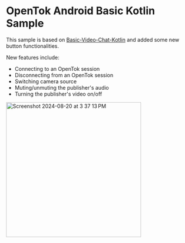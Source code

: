 OpenTok Android Basic Kotlin Sample
===========================

This sample is based on [Basic-Video-Chat-Kotlin](https://github.com/opentok/opentok-android-sdk-samples/tree/main/Basic-Video-Chat-Kotlin) and added some new button functionalities.

New features include:
* Connecting to an OpenTok session
* Disconnecting from an OpenTok session
* Switching camera source
* Muting/unmuting the publisher's audio
* Turning the publisher's video on/off

<img width="366" alt="Screenshot 2024-08-20 at 3 37 13 PM" src="https://github.com/user-attachments/assets/24b06b2c-f032-46e3-b00d-8e4efa9a2f9e">



